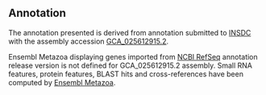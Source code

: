 **Annotation**
----------

The annotation presented is derived from annotation submitted to
[INSDC](http://www.insdc.org) with the assembly accession [GCA\_025612915.2](http://www.ebi.ac.uk/ena/data/view/GCA_025612915.2).

Ensembl Metazoa displaying genes imported from [NCBI RefSeq](https://www.ncbi.nlm.nih.gov/genome/annotation_euk/Crassostrea_angulata/GCF_025612915.1-RS_2022_12) annotation release version is not defined for GCA_025612915.2 assembly.
Small RNA features, protein features, BLAST hits and cross-references have been
computed by [Ensembl Metazoa](https://metazoa.ensembl.org/info/genome/annotation/index.html).
